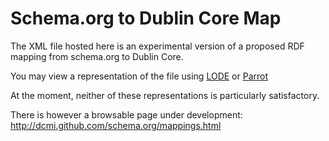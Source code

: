 # Schema.org to Dublin Core Map
The XML file hosted here is an experimental version of a proposed RDF mapping from schema.org to Dublin Core.

You may view a representation of the file using [LODE](<http://www.essepuntato.it/lode/https://raw.github.com/jonphipps/Example-Map/master/mappings_schema.org.xml>) or [Parrot](http://ontorule-project.eu/parrot/parrot?documentUri=https%3A%2F%2Fraw.github.com%2Fjonphipps%2FExample-Map%2Fmaster%2Fmappings_schema.org.xml&mimetype=default&profile=technical&language=en&customizeCssUrl=#anchor198008789)

At the moment, neither of these representations is particularly satisfactory.

There is however a browsable page under development:
http://dcmi.github.com/schema.org/mappings.html

